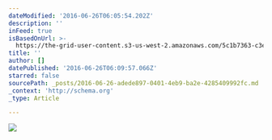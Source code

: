 ```yaml
---
dateModified: '2016-06-26T06:05:54.202Z'
description: ''
inFeed: true
isBasedOnUrl: >-
  https://the-grid-user-content.s3-us-west-2.amazonaws.com/5c1b7363-c3e9-4eb9-ae03-1c46b2b491d1.jpg
title: ''
author: []
datePublished: '2016-06-26T06:09:57.066Z'
starred: false
sourcePath: _posts/2016-06-26-adede897-0401-4eb9-ba2e-4285409992fc.md
_context: 'http://schema.org'
_type: Article

---
```

![](https://the-grid-user-content.s3-us-west-2.amazonaws.com/5c1b7363-c3e9-4eb9-ae03-1c46b2b491d1.jpg)